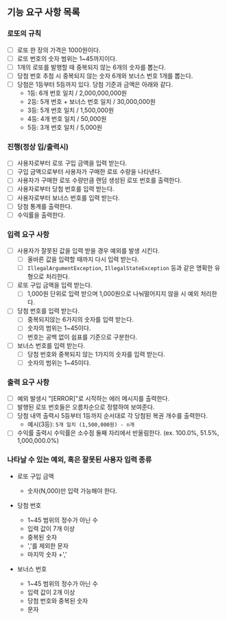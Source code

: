 ## 기능 요구 사항 목록

### 로또의 규칙
- [ ] 로또 한 장의 가격은 1000원이다.
- [ ] 로또 번호의 숫자 범위는 1~45까지이다.
- [ ] 1개의 로또를 발행할 때 중복되지 않는 6개의 숫자를 뽑는다.
- [ ] 당첨 번호 추첨 시 중복되지 않는 숫자 6개와 보너스 번호 1개를 뽑는다.
- [ ] 당첨은 1등부터 5등까지 있다. 당첨 기준과 금액은 아래와 같다.
    - 1등: 6개 번호 일치 / 2,000,000,000원
    - 2등: 5개 번호 + 보너스 번호 일치 / 30,000,000원
    - 3등: 5개 번호 일치 / 1,500,000원
    - 4등: 4개 번호 일치 / 50,000원
    - 5등: 3개 번호 일치 / 5,000원

### 진행(정상 입/출력시)
- [ ] 사용자로부터 로또 구입 금액을 입력 받는다.
- [ ] 구입 금액으로부터 사용자가 구매한 로또 수량을 나타낸다.
- [ ] 사용자가 구매한 로또 수량만큼 랜덤 생성된 로또 번호를 출력한다.
- [ ] 사용자로부터 당첨 번호를 입력 받는다.
- [ ] 사용자로부터 보너스 번호를 입력 받는다.
- [ ] 당첨 통계를 출력한다.
- [ ] 수익률을 출력한다.

### 입력 요구 사항
- [ ] 사용자가 잘못된 값을 입력 받을 경우 예외를 발생 시킨다.
  - [ ] 올바른 값을 입력할 때까지 다시 입력 받는다.
  - [ ] ```IllegalArgumentException```, ```IllegalStateException``` 등과 같은 명확한 유형으로 처리한다.
- [ ] 로또 구입 금액을 입력 받는다.
  - [ ] 1,000원 단위로 입력 받으며 1,000원으로 나눠떨어지지 않을 시 예외 처리한다.
- [ ] 당첨 번호를 입력 받는다.
  - [ ] 중복되지않는 6가지의 숫자를 입력 받는다.
  - [ ] 숫자의 범위는 1~45이다.
  - [ ] 번호는 공백 없이 쉽표를 기준으로 구분한다.
- [ ] 보너스 번호를 입력 받는다.
  - [ ] 당첨 번호와 중복되지 않는 1가지의 숫자를 입력 받는다.
  - [ ] 숫자의 범위는 1~45이다.

### 출력 요구 사항
- [ ] 예외 발생시 "[ERROR]"로 시작하는 에러 메시지를 출력한다.
- [ ] 발행된 로또 번호들은 오름차순으로 정렬하여 보여준다.
- [ ] 당첨 내역 출력시 5등부터 1등까지 순서대로 각 당첨된 복권 개수를 출력한다.
  - 예시(3등): ```5개 일치 (1,500,000원) - n개```
- [ ] 수익률 출력시 수익률은 소수점 둘째 자리에서 반올림한다. (ex. 100.0%, 51.5%, 1,000,000.0%)

### 나타날 수 있는 예외, 혹은 잘못된 사용자 입력 종류

- 로또 구입 금액
  - 숫자(N,000)만 입력 가능해야 한다.

- 당첨 번호
  - 1~45 범위의 정수가 아닌 수
  - 입력 값이 7개 이상
  - 중복된 숫자
  - ','를 제외한 문자
  - 마지막 숫자 +','

- 보너스 번호
  - 1~45 범위의 정수가 아닌 수
  - 입력 값이 2개 이상
  - 당첨 번호와 중복된 숫자
  - 문자